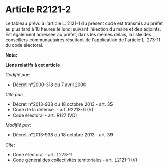 # Article R2121-2

Le tableau prévu à l'article L. 2121-1 du présent code est transmis au préfet au plus tard à 18 heures le lundi suivant
l'élection du maire et des adjoints. Est également adressée au préfet, dans les mêmes délais, la liste des conseillers
communautaires résultant de l'application de l'article L. 273-11 du code électoral.

**Nota:**



**Liens relatifs à cet article**

_Codifié par_:

  - Décret n°2000-318 du 7 avril 2000

_Cité par_:

  - Décret n°2013-938 du 18 octobre 2013 - art. 35
  - Code de la défense. - art. R2213-6 (V)
  - Code électoral - art. R127 (VD)

_Modifié par_:

  - Décret n°2013-938 du 18 octobre 2013 - art. 39

_Cite_:

  - Code électoral - art. L273-11
  - Code général des collectivités territoriales - art. L2121-1 (V)
